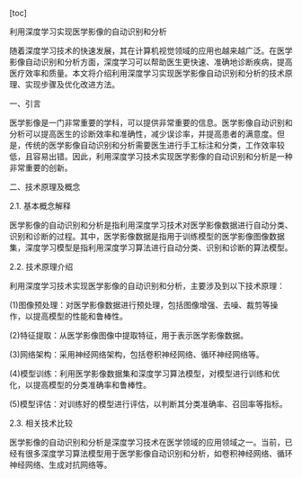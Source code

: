 
[toc]                    
                
                
利用深度学习实现医学影像的自动识别和分析

随着深度学习技术的快速发展，其在计算机视觉领域的应用也越来越广泛。在医学影像自动识别和分析方面，深度学习可以帮助医生更快速、准确地诊断疾病，提高医疗效率和质量。本文将介绍利用深度学习实现医学影像自动识别和分析的技术原理、实现步骤及优化改进方法。

一、引言

医学影像是一门非常重要的学科，可以提供非常重要的信息。医学影像自动识别和分析可以提高医生的诊断效率和准确性，减少误诊率，并提高患者的满意度。但是，传统的医学影像自动识别和分析需要医生进行手工标注和分类，工作效率较低，且容易出错。因此，利用深度学习技术实现医学影像的自动识别和分析是一种非常重要的创新。

二、技术原理及概念

2.1. 基本概念解释

医学影像的自动识别和分析是指利用深度学习技术对医学影像数据进行自动分类、识别和诊断的过程。其中，医学影像数据是指用于训练模型的医学影像图像数据集，深度学习模型是指利用深度学习算法进行自动分类、识别和诊断的算法模型。

2.2. 技术原理介绍

利用深度学习技术实现医学影像的自动识别和分析，主要涉及到以下技术原理：

(1)图像预处理：对医学影像数据进行预处理，包括图像增强、去噪、裁剪等操作，以提高模型的性能和鲁棒性。

(2)特征提取：从医学影像图像中提取特征，用于表示医学影像数据。

(3)网络架构：采用神经网络架构，包括卷积神经网络、循环神经网络等。

(4)模型训练：利用医学影像数据集和深度学习算法模型，对模型进行训练和优化，以提高模型的分类准确率和鲁棒性。

(5)模型评估：对训练好的模型进行评估，以判断其分类准确率、召回率等指标。

2.3. 相关技术比较

医学影像的自动识别和分析是深度学习技术在医学领域的应用领域之一。当前，已经有很多深度学习算法模型用于医学影像自动识别和分析，如卷积神经网络、循环神经网络、生成对抗网络等。

